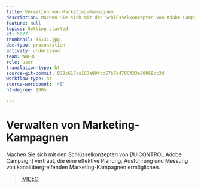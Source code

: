 ```yaml
---
title: Verwalten von Marketing-Kampagnen
description: Machen Sie sich mit den Schlüsselkonzepten von Adobe Campaign vertraut, die eine effektive Planung, Ausführung und Messung von kanalübergreifenden Marketing-Kampagnen ermöglichen.
feature: null
topics: Getting started
kt: 5077
thumbnail: 35131.jpg
doc-type: presentation
activity: understand
team: WWFRE
role: user
translation-type: ht
source-git-commit: 838c617ca163a09fcb57b7b4706433e98869bc3d
workflow-type: ht
source-wordcount: '40'
ht-degree: 100%

---
```



# Verwalten von Marketing-Kampagnen

Machen Sie sich mit den Schlüsselkonzepten von [!UICONTROL Adobe Campaign] vertraut, die eine effektive Planung, Ausführung und Messung von kanalübergreifenden Marketing-Kampagnen ermöglichen.

>[!VIDEO](https://video.tv.adobe.com/v/35131?quality=12&captions=ger)
